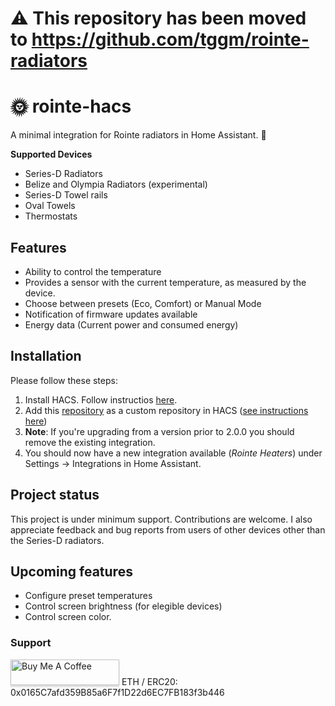 # ⚠️ This repository has been moved to https://github.com/tggm/rointe-radiators

# 🌞 rointe-hacs


A minimal integration for Rointe radiators in Home Assistant. 🏡

**Supported Devices**
- Series-D Radiators
- Belize and Olympia Radiators (experimental)
- Series-D Towel rails
- Oval Towels
- Thermostats

## Features
- Ability to control the temperature
- Provides a sensor with the current temperature, as measured by the device.
- Choose between presets (Eco, Comfort) or Manual Mode
- Notification of firmware updates available
- Energy data (Current power and consumed energy)

## Installation
Please follow these steps:

1. Install HACS. Follow instructios [here](https://www.hacs.xyz/docs/use/download/download/).
2. Add this [repository](https://github.com/tggm/rointe-hacs) as a custom repository in HACS ([see instructions here](https://www.hacs.xyz/docs/faq/custom_repositories/))
3. **Note**: If you're upgrading from a version prior to 2.0.0 you should remove the existing integration.
4. You should now have a new integration available (*Rointe Heaters*) under Settings -> Integrations in Home Assistant.

## Project status

This project is under minimum support. Contributions are welcome. I also appreciate feedback and bug reports from users of other devices other than the Series-D radiators.

## Upcoming features

- Configure preset temperatures
- Control screen brightness (for elegible devices)
- Control screen color.

### Support
<a href="https://buymeacoffee.com/tggm" target="_blank"><img src="https://www.buymeacoffee.com/assets/img/custom_images/orange_img.png" alt="Buy Me A Coffee" style="height: 41px !important;width: 174px !important;box-shadow: 0px 3px 2px 0px rgba(190, 190, 190, 0.5) !important;-webkit-box-shadow: 0px 3px 2px 0px rgba(190, 190, 190, 0.5) !important;" ></a>
ETH / ERC20: 0x0165C7afd359B85a6F7f1D22d6EC7FB183f3b446
